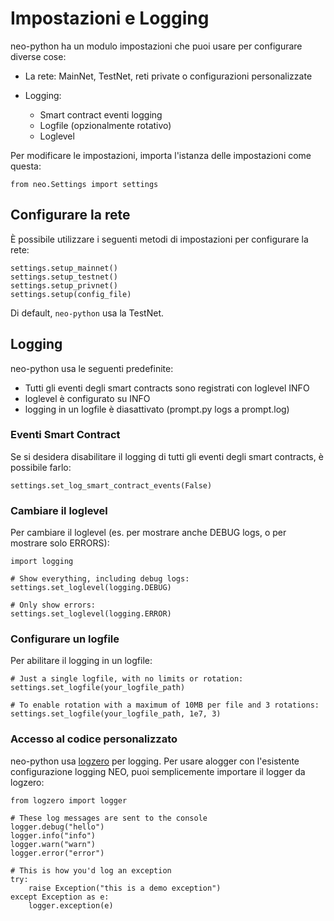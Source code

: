 # Impostazioni e Logging

neo-python ha un modulo impostazioni che puoi usare per configurare diverse cose:

- La rete: MainNet, TestNet, reti private o configurazioni personalizzate
- Logging:

  - Smart contract eventi logging
  - Logfile (opzionalmente rotativo)
  - Loglevel

Per modificare le impostazioni, importa l'istanza delle impostazioni come questa:

```
from neo.Settings import settings

```

## Configurare la rete

È possibile utilizzare i seguenti metodi di impostazioni per configurare la rete:

```
settings.setup_mainnet()
settings.setup_testnet()
settings.setup_privnet()
settings.setup(config_file)

```

Di default, `neo-python` usa la TestNet.

## Logging

neo-python usa le seguenti predefinite:

- Tutti gli eventi degli smart contracts sono registrati con loglevel INFO
- loglevel è configurato su INFO
- logging in un logfile è diasattivato (prompt.py logs a prompt.log)

### Eventi Smart Contract

Se si desidera disabilitare il logging di tutti gli eventi degli smart contracts, è possibile farlo:

```
settings.set_log_smart_contract_events(False)

```

### Cambiare il loglevel

Per cambiare il loglevel (es. per mostrare anche DEBUG logs, o per mostrare solo ERRORS):

```
import logging

# Show everything, including debug logs:
settings.set_loglevel(logging.DEBUG)

# Only show errors:
settings.set_loglevel(logging.ERROR)

```

### Configurare un logfile

Per abilitare il logging in un logfile:

```
# Just a single logfile, with no limits or rotation:
settings.set_logfile(your_logfile_path)

# To enable rotation with a maximum of 10MB per file and 3 rotations:
settings.set_logfile(your_logfile_path, 1e7, 3)

```

### Accesso al codice personalizzato

neo-python usa [logzero](https://logzero.readthedocs.io/) per logging. Per usare alogger con l'esistente configurazione logging NEO, puoi semplicemente importare il logger da logzero:

```
from logzero import logger

# These log messages are sent to the console
logger.debug("hello")
logger.info("info")
logger.warn("warn")
logger.error("error")

# This is how you'd log an exception
try:
    raise Exception("this is a demo exception")
except Exception as e:
    logger.exception(e)
```
